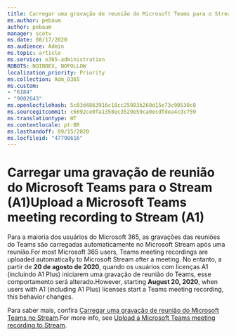 ```yaml
---
title: Carregar uma gravação de reunião do Microsoft Teams para o Stream (A1)
ms.author: pebaum
author: pebaum
manager: scotv
ms.date: 08/17/2020
ms.audience: Admin
ms.topic: article
ms.service: o365-administration
ROBOTS: NOINDEX, NOFOLLOW
localization_priority: Priority
ms.collection: Adm_O365
ms.custom:
- "6184"
- "9002643"
ms.openlocfilehash: 5c03d4863916c18cc25983b260d15e73c90530c8
ms.sourcegitcommit: c6692ce0fa1358ec3529e59ca0ecdfdea4cdc759
ms.translationtype: HT
ms.contentlocale: pt-BR
ms.lasthandoff: 09/15/2020
ms.locfileid: "47798616"
---
```

# <a name="upload-a-microsoft-teams-meeting-recording-to-stream-a1"></a><span data-ttu-id="fe8f7-102">Carregar uma gravação de reunião do Microsoft Teams para o Stream (A1)</span><span class="sxs-lookup"><span data-stu-id="fe8f7-102">Upload a Microsoft Teams meeting recording to Stream (A1)</span></span>

<span data-ttu-id="fe8f7-103">Para a maioria dos usuários do Microsoft 365, as gravações das reuniões do Teams são carregadas automaticamente no Microsoft Stream após uma reunião.</span><span class="sxs-lookup"><span data-stu-id="fe8f7-103">For most Microsoft 365 users, Teams meeting recordings are uploaded automatically to Microsoft Stream after a meeting.</span></span> <span data-ttu-id="fe8f7-104">No entanto, a partir de **20 de agosto de 2020**, quando os usuários com licenças A1 (incluindo A1 Plus) iniciarem uma gravação de reunião do Teams, esse comportamento será alterado.</span><span class="sxs-lookup"><span data-stu-id="fe8f7-104">However, starting  **August 20, 2020**, when users with A1 (including A1 Plus) licenses start a Teams meeting recording, this behavior changes.</span></span>  

<span data-ttu-id="fe8f7-105">Para saber mais, confira [Carregar uma gravação de reunião do Microsoft Teams no Stream](https://docs.microsoft.com/stream/portal-upload-teams-meeting-recording).</span><span class="sxs-lookup"><span data-stu-id="fe8f7-105">For more info, see [Upload a Microsoft Teams meeting recording to Stream](https://docs.microsoft.com/stream/portal-upload-teams-meeting-recording).</span></span>